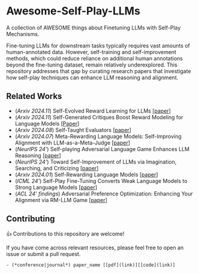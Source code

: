 # Awesome-Self-Play-LLMs
A collection of AWESOME things about Finetuning LLMs with Self-Play Mechanisms.

Fine-tuning LLMs for downstream tasks typically requires vast amounts of human-annotated data. However, self-training and self-improvement methods, which could reduce reliance on additional human annotations beyond the fine-tuning dataset, remain relatively underexplored. This repository addresses that gap by curating research papers that investigate how self-play techniques can enhance LLM reasoning and alignment.

## Related Works
- (*Arxiv 2024.11*) Self-Evolved Reward Learning for LLMs [[paper](https://arxiv.org/abs/2411.00418)]
- (*Arxiv 2024.11*) Self-Generated Critiques Boost Reward Modeling for Language Models [[Paper](https://arxiv.org/abs/2411.16646)]
- (*Arxiv 2024.08*) Self-Taught Evaluators [[paper](https://arxiv.org/abs/2408.02666)]
- (*Arxiv 2024.07*) Meta-Rewarding Language Models: Self-Improving Alignment with LLM-as-a-Meta-Judge [[paper](https://arxiv.org/abs/2407.19594)]
- (*NeurIPS 24'*) Self-playing Adversarial Language Game Enhances LLM Reasoning [[paper](https://arxiv.org/abs/2404.10642)]
- (*NeurIPS 24'*) Toward Self-Improvement of LLMs via Imagination, Searching, and Criticizing [[paper](https://arxiv.org/abs/2404.12253)]
- (*Arxiv 2024.01*) Self-Rewarding Language Models [[paper](https://arxiv.org/abs/2401.10020)]
- (*ICML 24'*) Self-Play Fine-Tuning Converts Weak Language Models to Strong Language Models [[paper](https://arxiv.org/abs/2401.01335)]
- (*ACL 24' findings*) Adversarial Preference Optimization: Enhancing Your Alignment via RM-LLM Game [[paper](https://arxiv.org/abs/2311.08045)]


## Contributing
👍 Contributions to this repository are welcome! 

If you have come across relevant resources, please feel free to open an issue or submit a pull request.

```
- (*conference|journal*) paper_name [[pdf](link)][[code](link)]
```
